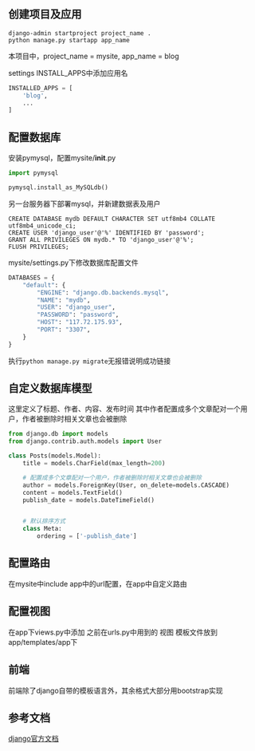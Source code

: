 

## 创建项目及应用

```shell
django-admin startproject project_name .
python manage.py startapp app_name
```
本项目中，project_name = mysite, app_name = blog

settings INSTALL_APPS中添加应用名
```python
INSTALLED_APPS = [
    'blog',
    ...
]
```

## 配置数据库

安装pymysql，配置mysite/__init__.py
```python
import pymysql

pymysql.install_as_MySQLdb()

```

另一台服务器下部署mysql，并新建数据表及用户
```shell
CREATE DATABASE mydb DEFAULT CHARACTER SET utf8mb4 COLLATE utf8mb4_unicode_ci;
CREATE USER 'django_user'@'%' IDENTIFIED BY 'password';
GRANT ALL PRIVILEGES ON mydb.* TO 'django_user'@'%';
FLUSH PRIVILEGES;
```

mysite/settings.py下修改数据库配置文件
```python
DATABASES = {
    "default": {
        "ENGINE": "django.db.backends.mysql",
        "NAME": "mydb",
        "USER": "django_user",
        "PASSWORD": "password",
        "HOST": "117.72.175.93",
        "PORT": "3307",
    }
}
```

执行`python manage.py migrate`无报错说明成功链接

## 自定义数据库模型

这里定义了标题、作者、内容、发布时间
其中作者配置成多个文章配对一个用户，作者被删除时相关文章也会被删除
```python
from django.db import models
from django.contrib.auth.models import User

class Posts(models.Model):
    title = models.CharField(max_length=200)

    # 配置成多个文章配对一个用户，作者被删除时相关文章也会被删除
    author = models.ForeignKey(User, on_delete=models.CASCADE)
    content = models.TextField()
    publish_date = models.DateTimeField()


    # 默认排序方式
    class Meta:
        ordering = ['-publish_date']
```

## 配置路由

在mysite中include app中的url配置，在app中自定义路由

## 配置视图

在app下views.py中添加 之前在urls.py中用到的 视图
模板文件放到app/templates/app下


## 前端

前端除了django自带的模板语言外，其余格式大部分用bootstrap实现


## 参考文档

[django官方文档](https://docs.djangoproject.com/zh-hans/5.2/topics/)
